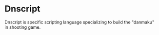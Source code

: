 # Dnscript
Dnscript is specific scripting language specializing to build the "danmaku" in shooting game.
